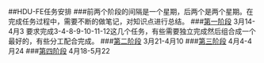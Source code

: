 ##HDU-FE任务安排
###前两个阶段的间隔是一个星期，后两个是两个星期。在完成任务过程中，需要不断的做笔记，对知识点进行总结。
###[第一阶段](http://ife.baidu.com/task/all) 3月14-4月3
要求完成3-4-8-9-10-11-12这几个任务，有些需要独立完成然后组合成一个最好的，有些分工配合完成。
###[第二阶段]() 3月21-4月10
###[第三阶段]() 4月4-4月24
###[第四阶段]() 4月18-5月22